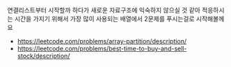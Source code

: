 연결리스트부터 시작할까 하다가 새로운 자료구조에 익숙하지 않으실 것 같아 적응하시는 시간을 가지기 위해서 가장 많이 사용되는 배열에서 2문제를 푸시는걸로 시작해볼께요

- https://leetcode.com/problems/array-partition/description/
- https://leetcode.com/problems/best-time-to-buy-and-sell-stock/description/
